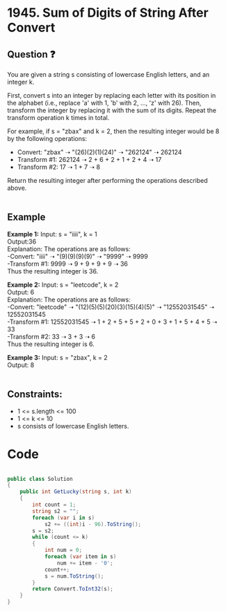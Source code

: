 # 1945. Sum of Digits of String After Convert
## Question ❓ <br>
You are given a string s consisting of lowercase English letters, and an integer k.

First, convert s into an integer by replacing each letter with its position in the alphabet (i.e., replace 'a' with 1, 'b' with 2, ..., 'z' with 26). Then, transform the integer by replacing it with the sum of its digits. Repeat the transform operation k times in total.

For example, if s = "zbax" and k = 2, then the resulting integer would be 8 by the following operations:

- Convert: "zbax" ➝ "(26)(2)(1)(24)" ➝ "262124" ➝ 262124
- Transform #1: 262124 ➝ 2 + 6 + 2 + 1 + 2 + 4 ➝ 17
- Transform #2: 17 ➝ 1 + 7 ➝ 8




Return the resulting integer after performing the operations described above.
<br><br>

## Example

__Example 1:__
Input: s = "iiii", k = 1       
Output:36        
Explanation: The operations are as follows:  
-Convert: "iiii" ➝ "(9)(9)(9)(9)" ➝ "9999" ➝ 9999  
-Transform #1: 9999 ➝ 9 + 9 + 9 + 9 ➝ 36  
Thus the resulting integer is 36.
<br>

__Example 2:__  Input: s = "leetcode", k = 2   
Output: 6          
Explanation: The operations are as follows:  
-Convert: "leetcode" ➝ "(12)(5)(5)(20)(3)(15)(4)(5)" ➝ "12552031545" ➝ 12552031545  
-Transform #1: 12552031545 ➝ 1 + 2 + 5 + 5 + 2 + 0 + 3 + 1 + 5 + 4 + 5 ➝ 33  
-Transform #2: 33 ➝ 3 + 3 ➝ 6  
Thus the resulting integer is 6.
<br>



      
__Example 3:__  Input: s = "zbax", k = 2    
Output: 8      
<br>
  
## Constraints:

- 1 <= s.length <= 100
- 1 <= k <= 10
- s consists of lowercase English letters.

# Code
```C#

public class Solution
{
    public int GetLucky(string s, int k)
    {
        int count = 1;
        string s2 = "";
        foreach (var i in s)
            s2 += ((int)i - 96).ToString();
        s = s2;
        while (count <= k)
        {
            int num = 0;
            foreach (var item in s)
                num += item - '0';
            count++;
            s = num.ToString();
        }
        return Convert.ToInt32(s);
    }
}
```
